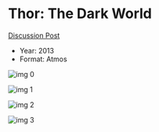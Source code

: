 # Thor: The Dark World

[Discussion Post](https://www.avsforum.com/threads/bass-eq-for-filtered-movies.2995212/post-56811784)

* Year: 2013
* Format: Atmos

![img 0](https://i.imgur.com/mlHVxjC.jpg)

![img 1](https://i.imgur.com/72YrYoG.png)

![img 2](https://i.imgur.com/8PQOQcD.jpg)

![img 3](https://i.imgur.com/sUcFowU.jpg)


